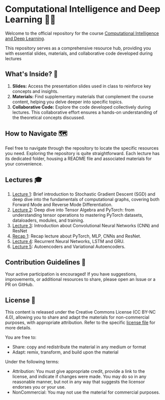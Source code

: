 # Computational Intelligence and Deep Learning 🧠🤖

Welcome to the official repository for the course [Computational Intelligence and Deep Learning](https://esami.unipi.it/programma.php?c=61134&aa=2023&docente=GALATOLO&insegnamento=&sd=0).

This repository serves as a comprehensive resource hub, providing you with essential slides, materials, and collaborative code developed during lectures

## What's Inside? 📂

1. **Slides:** Access the presentation slides used in class to reinforce key concepts and insights.
2. **Materials:** Find supplementary materials that complement the course content, helping you delve deeper into specific topics.
3. **Collaborative Code:** Explore the code developed collectively during lectures. This collaborative effort ensures a hands-on understanding of the theoretical concepts discussed.

## How to Navigate 🗺️

Feel free to navigate through the repository to locate the specific resources you need. Exploring the repository is quite straightforward. Each lecture has its dedicated folder, housing a README file and associated materials for your convenience.

## Lectures 🎓

1. [Lecture 1](./Lecture%201/): Brief introduction to Stochastic Gradient Descent (SGD) and deep dive into the fundamentals of computational graphs, covering both Forward Mode and Reverse Mode Differentiation.
2. [Lecture 2](./Lecture%202/): Deep dive into Tensor Algebra and PyTorch: from understanding tensor operations to mastering PyTorch datasets, dataloaders, modules, and training.
3. [Lecture 3](./Lecture%203/): Introduction about Convolutional Neural Networks (CNN) and ResNet
4. [Recap 1](./Recap%201/): Recap lecture about PyTorch, MLP, CNNs and ResNet.
5. [Lecture 4](./Lecture%204/): Recurrent Neural Networks, LSTM and GRU.
6. [Lecture 5](./Lecture%205/): Autoencoders and Variational Autoencoders.

## Contribution Guidelines 🤝

Your active participation is encouraged! If you have suggestions, improvements, or additional resources to share, please open an Issue or a PR on GitHub.

## License 🔑

This content is released under the Creative Commons License (CC BY-NC 4.0), allowing you to share and adapt the materials for non-commercial purposes, with appropriate attribution. Refer to the specific [license file](./LICENSE) for more details.

You are free to:
- Share: copy and redistribute the material in any medium or format
- Adapt: remix, transform, and build upon the material

Under the following terms:
- Attribution: You must give appropriate credit, provide a link to the license, and indicate if changes were made. You may do so in any reasonable manner, but not in any way that suggests the licensor endorses you or your use.
- NonCommercial: You may not use the material for commercial purposes.